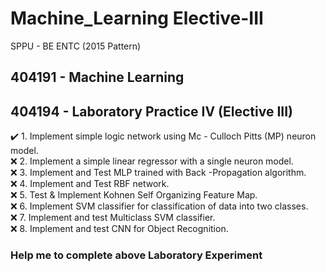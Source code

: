 # Machine_Learning  Elective-III
SPPU - BE ENTC (2015 Pattern)

## 404191 - Machine Learning

## 404194 - Laboratory Practice IV (Elective III)

:heavy_check_mark: 1. Implement simple logic network using Mc - Culloch Pitts (MP) neuron model.<br/>
:x: 2. Implement a simple linear regressor with a single neuron model.<br/>
:x: 3. Implement and Test MLP trained with Back -Propagation algorithm.<br/>
:x: 4. Implement and Test RBF network.<br/>
:x: 5. Test & Implement Kohnen Self Organizing Feature Map.<br/>
:x: 6. Implement SVM classifier for classification of data into two classes.<br/>
:x: 7. Implement and test Multiclass SVM classifier.<br/>
:x: 8. Implement and test CNN for Object Recognition.<br/>

### **Help me to complete above Laboratory Experiment**
